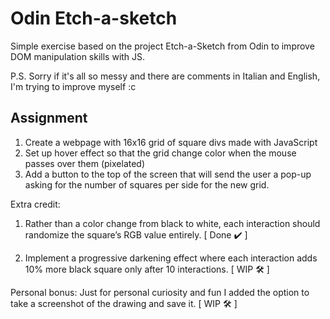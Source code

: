 # Odin Etch-a-sketch

Simple exercise based on the project Etch-a-Sketch from Odin to improve DOM manipulation skills with JS.

P.S. Sorry if it's all so messy and there are comments in Italian and English, I'm trying to improve myself :c

## Assignment

1. Create a webpage with 16x16 grid of square divs made with JavaScript
2. Set up hover effect so that the grid change color when the mouse passes over them (pixelated)
3. Add a button to the top of the screen that will send the user a pop-up asking for the number of squares per side for the new grid.

Extra credit:

1. Rather than a color change from black to white, each interaction should randomize the square’s RGB value entirely. [ Done ✔️ ]

2. Implement a progressive darkening effect where each interaction adds 10% more black square only after 10 interactions. [ WIP 🛠️ ]

Personal bonus:
Just for personal curiosity and fun I added the option to take a screenshot of the drawing and save it. [ WIP 🛠️ ]
